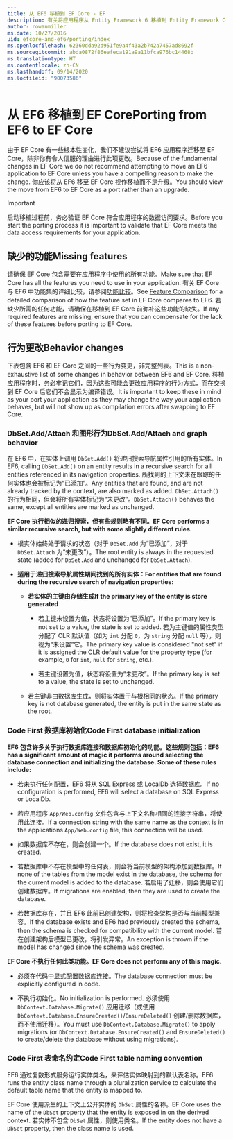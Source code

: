 ```yaml
---
title: 从 EF6 移植到 EF Core - EF
description: 有关将应用程序从 Entity Framework 6 移植到 Entity Framework Core 的常规信息
author: rowanmiller
ms.date: 10/27/2016
uid: efcore-and-ef6/porting/index
ms.openlocfilehash: 62360dda92d951fe9a4f43a2b742a7457ad8692f
ms.sourcegitcommit: abda0872f86eefeca191a9a11bfca976bc14468b
ms.translationtype: HT
ms.contentlocale: zh-CN
ms.lasthandoff: 09/14/2020
ms.locfileid: "90073586"
---
```

# <a name="porting-from-ef6-to-ef-core"></a><span data-ttu-id="38eff-103">从 EF6 移植到 EF Core</span><span class="sxs-lookup"><span data-stu-id="38eff-103">Porting from EF6 to EF Core</span></span>

<span data-ttu-id="38eff-104">由于 EF Core 有一些根本性变化，我们不建议尝试将 EF6 应用程序迁移至 EF Core，除非你有令人信服的理由进行此项更改。</span><span class="sxs-lookup"><span data-stu-id="38eff-104">Because of the fundamental changes in EF Core we do not recommend attempting to move an EF6 application to EF Core unless you have a compelling reason to make the change.</span></span>
<span data-ttu-id="38eff-105">你应该将从 EF6 移至 EF Core 视作移植而不是升级。</span><span class="sxs-lookup"><span data-stu-id="38eff-105">You should view the move from EF6 to EF Core as a port rather than an upgrade.</span></span>

> [!IMPORTANT]
> <span data-ttu-id="38eff-106">启动移植过程前，务必验证 EF Core 符合应用程序的数据访问要求。</span><span class="sxs-lookup"><span data-stu-id="38eff-106">Before you start the porting process it is important to validate that EF Core meets the data access requirements for your application.</span></span>

## <a name="missing-features"></a><span data-ttu-id="38eff-107">缺少的功能</span><span class="sxs-lookup"><span data-stu-id="38eff-107">Missing features</span></span>

<span data-ttu-id="38eff-108">请确保 EF Core 包含需要在应用程序中使用的所有功能。</span><span class="sxs-lookup"><span data-stu-id="38eff-108">Make sure that EF Core has all the features you need to use in your application.</span></span> <span data-ttu-id="38eff-109">有关 EF Core 与 EF6 中功能集的详细比较，请参阅[功能比较](xref:efcore-and-ef6/index)。</span><span class="sxs-lookup"><span data-stu-id="38eff-109">See [Feature Comparison](xref:efcore-and-ef6/index) for a detailed comparison of how the feature set in EF Core compares to EF6.</span></span> <span data-ttu-id="38eff-110">若缺少所需的任何功能，请确保在移植到 EF Core 前弥补这些功能的缺失。</span><span class="sxs-lookup"><span data-stu-id="38eff-110">If any required features are missing, ensure that you can compensate for the lack of these features before porting to EF Core.</span></span>

## <a name="behavior-changes"></a><span data-ttu-id="38eff-111">行为更改</span><span class="sxs-lookup"><span data-stu-id="38eff-111">Behavior changes</span></span>

<span data-ttu-id="38eff-112">下表包含 EF6 和 EF Core 之间的一些行为变更，非完整列表。</span><span class="sxs-lookup"><span data-stu-id="38eff-112">This is a non-exhaustive list of some changes in behavior between EF6 and EF Core.</span></span> <span data-ttu-id="38eff-113">移植应用程序时，务必牢记它们，因为这些可能会更改应用程序的行为方式，而在交换到 EF Core 后它们不会显示为编译错误。</span><span class="sxs-lookup"><span data-stu-id="38eff-113">It is important to keep these in mind as your port your application as they may change the way your application behaves, but will not show up as compilation errors after swapping to EF Core.</span></span>

### <a name="dbsetaddattach-and-graph-behavior"></a><span data-ttu-id="38eff-114">DbSet.Add/Attach 和图形行为</span><span class="sxs-lookup"><span data-stu-id="38eff-114">DbSet.Add/Attach and graph behavior</span></span>

<span data-ttu-id="38eff-115">在 EF6 中，在实体上调用 `DbSet.Add()` 将递归搜索导航属性引用的所有实体。</span><span class="sxs-lookup"><span data-stu-id="38eff-115">In EF6, calling `DbSet.Add()` on an entity results in a recursive search for all entities referenced in its navigation properties.</span></span> <span data-ttu-id="38eff-116">所找到的上下文未在跟踪的任何实体也会被标记为“已添加”。</span><span class="sxs-lookup"><span data-stu-id="38eff-116">Any entities that are found, and are not already tracked by the context, are also marked as added.</span></span> <span data-ttu-id="38eff-117">`DbSet.Attach()` 的行为相同，但会将所有实体标记为“未更改”。</span><span class="sxs-lookup"><span data-stu-id="38eff-117">`DbSet.Attach()` behaves the same, except all entities are marked as unchanged.</span></span>

<span data-ttu-id="38eff-118">**EF Core 执行相似的递归搜索，但有些规则略有不同。**</span><span class="sxs-lookup"><span data-stu-id="38eff-118">**EF Core performs a similar recursive search, but with some slightly different rules.**</span></span>

*  <span data-ttu-id="38eff-119">根实体始终处于请求的状态（对于 `DbSet.Add` 为“已添加”，对于 `DbSet.Attach` 为“未更改”）。</span><span class="sxs-lookup"><span data-stu-id="38eff-119">The root entity is always in the requested state (added for `DbSet.Add` and unchanged for `DbSet.Attach`).</span></span>

*  <span data-ttu-id="38eff-120">**适用于递归搜索导航属性期间找到的所有实体：**</span><span class="sxs-lookup"><span data-stu-id="38eff-120">**For entities that are found during the recursive search of navigation properties:**</span></span>

    *  <span data-ttu-id="38eff-121">**若实体的主键由存储生成**</span><span class="sxs-lookup"><span data-stu-id="38eff-121">**If the primary key of the entity is store generated**</span></span>

        * <span data-ttu-id="38eff-122">若主键未设置为值，状态将设置为“已添加”。</span><span class="sxs-lookup"><span data-stu-id="38eff-122">If the primary key is not set to a value, the state is set to added.</span></span> <span data-ttu-id="38eff-123">若为主键值的属性类型分配了 CLR 默认值（如为 `int` 分配 `0`，为 `string` 分配 `null` 等），则视为“未设置”它。</span><span class="sxs-lookup"><span data-stu-id="38eff-123">The primary key value is considered "not set" if it is assigned the CLR default value for the property type (for example, `0` for `int`, `null` for `string`, etc.).</span></span>

        * <span data-ttu-id="38eff-124">若主键设置为值，状态将设置为“未更改”。</span><span class="sxs-lookup"><span data-stu-id="38eff-124">If the primary key is set to a value, the state is set to unchanged.</span></span>

    *  <span data-ttu-id="38eff-125">若主键非由数据库生成，则将实体置于与根相同的状态。</span><span class="sxs-lookup"><span data-stu-id="38eff-125">If the primary key is not database generated, the entity is put in the same state as the root.</span></span>

### <a name="code-first-database-initialization"></a><span data-ttu-id="38eff-126">Code First 数据库初始化</span><span class="sxs-lookup"><span data-stu-id="38eff-126">Code First database initialization</span></span>

<span data-ttu-id="38eff-127">**EF6 包含许多关于执行数据库连接和数据库初始化的功能。这些规则包括：**</span><span class="sxs-lookup"><span data-stu-id="38eff-127">**EF6 has a significant amount of magic it performs around selecting the database connection and initializing the database. Some of these rules include:**</span></span>

* <span data-ttu-id="38eff-128">若未执行任何配置，EF6 将从 SQL Express 或 LocalDb 选择数据库。</span><span class="sxs-lookup"><span data-stu-id="38eff-128">If no configuration is performed, EF6 will select a database on SQL Express or LocalDb.</span></span>

* <span data-ttu-id="38eff-129">若应用程序 `App/Web.config` 文件包含与上下文名称相同的连接字符串，将使用此连接。</span><span class="sxs-lookup"><span data-stu-id="38eff-129">If a connection string with the same name as the context is in the applications `App/Web.config` file, this connection will be used.</span></span>

* <span data-ttu-id="38eff-130">如果数据库不存在，则会创建一个。</span><span class="sxs-lookup"><span data-stu-id="38eff-130">If the database does not exist, it is created.</span></span>

* <span data-ttu-id="38eff-131">若数据库中不存在模型中的任何表，则会将当前模型的架构添加到数据库。</span><span class="sxs-lookup"><span data-stu-id="38eff-131">If none of the tables from the model exist in the database, the schema for the current model is added to the database.</span></span> <span data-ttu-id="38eff-132">若启用了迁移，则会使用它们创建数据库。</span><span class="sxs-lookup"><span data-stu-id="38eff-132">If migrations are enabled, then they are used to create the database.</span></span>

* <span data-ttu-id="38eff-133">若数据库存在，并且 EF6 此前已创建架构，则将检查架构是否与当前模型兼容。</span><span class="sxs-lookup"><span data-stu-id="38eff-133">If the database exists and EF6 had previously created the schema, then the schema is checked for compatibility with the current model.</span></span> <span data-ttu-id="38eff-134">若在创建架构后模型已更改，将引发异常。</span><span class="sxs-lookup"><span data-stu-id="38eff-134">An exception is thrown if the model has changed since the schema was created.</span></span>

<span data-ttu-id="38eff-135">**EF Core 不执行任何此类功能。**</span><span class="sxs-lookup"><span data-stu-id="38eff-135">**EF Core does not perform any of this magic.**</span></span>

* <span data-ttu-id="38eff-136">必须在代码中显式配置数据库连接。</span><span class="sxs-lookup"><span data-stu-id="38eff-136">The database connection must be explicitly configured in code.</span></span>

* <span data-ttu-id="38eff-137">不执行初始化。</span><span class="sxs-lookup"><span data-stu-id="38eff-137">No initialization is performed.</span></span> <span data-ttu-id="38eff-138">必须使用 `DbContext.Database.Migrate()` 应用迁移（或使用 `DbContext.Database.EnsureCreated()`/`EnsureDeleted()` 创建/删除数据库，而不使用迁移）。</span><span class="sxs-lookup"><span data-stu-id="38eff-138">You must use `DbContext.Database.Migrate()` to apply migrations (or `DbContext.Database.EnsureCreated()` and `EnsureDeleted()` to create/delete the database without using migrations).</span></span>

### <a name="code-first-table-naming-convention"></a><span data-ttu-id="38eff-139">Code First 表命名约定</span><span class="sxs-lookup"><span data-stu-id="38eff-139">Code First table naming convention</span></span>

<span data-ttu-id="38eff-140">EF6 通过复数形式服务运行实体类名，来评估实体映射到的默认表名称。</span><span class="sxs-lookup"><span data-stu-id="38eff-140">EF6 runs the entity class name through a pluralization service to calculate the default table name that the entity is mapped to.</span></span>

<span data-ttu-id="38eff-141">EF Core 使用派生的上下文上公开实体的 `DbSet` 属性的名称。</span><span class="sxs-lookup"><span data-stu-id="38eff-141">EF Core uses the name of the `DbSet` property that the entity is exposed in on the derived context.</span></span> <span data-ttu-id="38eff-142">若实体不包含 `DbSet` 属性，则使用类名。</span><span class="sxs-lookup"><span data-stu-id="38eff-142">If the entity does not have a `DbSet` property, then the class name is used.</span></span>
